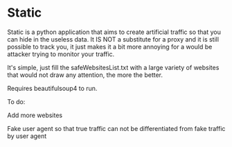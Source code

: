 # Static
Static is a python application that aims to create artificial traffic so that you can hide in the useless data. It IS NOT a substitute for a proxy and it is still possible to track you, it just makes it a bit more annoying for a would be attacker trying to monitor your traffic.

It's simple, just fill the safeWebsitesList.txt with a large variety of websites that would not draw any attention, the more the better.

Requires beautifulsoup4 to run.

To do:

  Add more websites
  
  Fake user agent so that true traffic can not be differentiated from fake traffic by user agent
